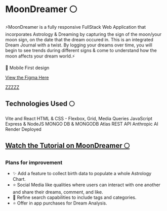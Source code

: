 # MoonDreamer 🌕

⚡️MoonDreamer is a  fully responsive FullStack Web Application that incorporates Astrology & Dreaming by capturing the sign of the moon/your moon sign, on the date that the dream occured in. This is an integrated Dream Journal with a twist. By logging your dreams over time, you will begin to see trends during different signs & come to understand how the moon affects your dream world.⚡️

📲 Mobile First design 

[View the Figma Here](https://www.figma.com/design/9Chcns71Wv9uLNY1Sazu2M/MoonDreamer?node-id=0-1&p=f&t=K3yptP3DJfLqbuDY-0)

[ZZZZZ](https://media1.tenor.com/m/YivnomWU15EAAAAd/sweet-dreams.gif)


## Technologies Used 🌕
Vite and React 
HTML & CSS - Flexbox, Grid, Media Queries
JavaScript 
Express & NodeJS
MONGO DB & MONGODB Atlas
REST API 
Anthropic AI
Render Deployed 


## [Watch the Tutorial on MoonDreamer 🌕](https://youtu.be/yn9L4oHZtUY)

### Plans for improvement
-  ✨ Add a feature to collect birth data to populate a whole Astrology Chart.
-  ⭐️ Social Media like qualities where users can interact with one another and share their dreams, comment, and like.
-  💫 Refine search capabilities to include tags and categories.
-  ⭐️ Offer in app purchases for Dream Analysis.


